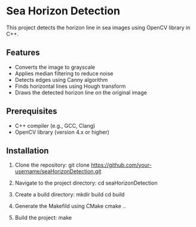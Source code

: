 # Sea Horizon Detection

This project detects the horizon line in sea images using OpenCV library in C++.

## Features

- Converts the image to grayscale
- Applies median filtering to reduce noise
- Detects edges using Canny algorithm
- Finds horizontal lines using Hough transform
- Draws the detected horizon line on the original image

## Prerequisites

- C++ compiler (e.g., GCC, Clang)
- OpenCV library (version 4.x or higher)

## Installation

1. Clone the repository:
   git clone https://github.com/your-username/seaHorizonDetection.git

3. Navigate to the project directory:
   cd seaHorizonDetection

5. Create a build directory:
   mkdir build
   cd build

6. Generate the Makefild using CMake
   cmake ..

7. Build the project:
   make
